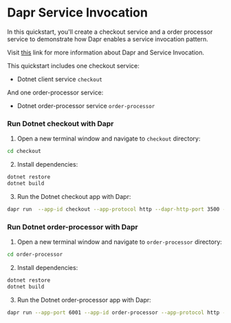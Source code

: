 # Dapr Service Invocation

In this quickstart, you'll create a checkout service and a order processor service to demonstrate how Dapr enables a service invocation pattern. 

Visit [this](https://docs.dapr.io/developing-applications/building-blocks/service-invocation/) link for more information about Dapr and Service Invocation.

This quickstart includes one checkout service:

- Dotnet client service `checkout` 

And one order-processor service: 
 
- Dotnet order-processor service `order-processor`

### Run Dotnet checkout with Dapr

1. Open a new terminal window and navigate to `checkout` directory: 

```bash
cd checkout
```

2. Install dependencies: 

<!-- STEP
name: Install Dotnet dependencies
working_dir: ./checkout
-->

```bash
dotnet restore
dotnet build
```

3. Run the Dotnet checkout app with Dapr: 
    
```bash
dapr run  --app-id checkout --app-protocol http --dapr-http-port 3500 -- dotnet run
```

<!-- END_STEP -->
### Run Dotnet order-processor with Dapr

1. Open a new terminal window and navigate to `order-processor` directory: 

```bash
cd order-processor
```

2. Install dependencies: 

<!-- STEP
name: Install Dotnet dependencies
working_dir: ./order-processor
-->

```bash
dotnet restore
dotnet build
```

3. Run the Dotnet order-processor app with Dapr: 

```bash
dapr run --app-port 6001 --app-id order-processor --app-protocol http --dapr-http-port 3501 -- dotnet run
```

<!-- END_STEP -->
